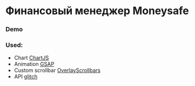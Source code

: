 # Финансовый менеджер Moneysafe

### Demo



### Used:

- Chart [ChartJS](https://www.chartjs.org/)
- Animation [GSAP](https://gsap.com/) 
- Custom scrollbar [OverlayScrollbars](https://github.com/KingSora/OverlayScrollbars)
- API [glitch](https://glitch.com/)
